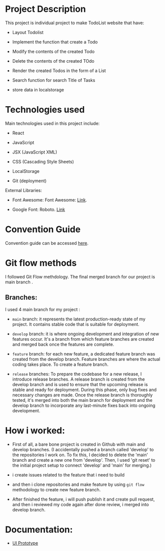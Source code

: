 # Project Description

This project is individual project to make TodoList website that have:

 - Layout Todolist

 - Implement the function that create a Todo

 - Modify the contents of the created Todo

 - Delete the contents of the created TOdo

 - Render the created Todos in the form of a List
 
 - Search function for search Title of Tasks

 - store data in localstorage

# Technologies used

Main technologies used in this project include:

- React

- JavaScript

- JSX (JavaScript XML)

- CSS (Cascading Style Sheets)

- LocalStorage

- Git (deployment)

External Libraries:

 - Font Awesome: Font Awesome: [Link](https://cdnjs.cloudflare.com/ajax/libs/font-awesome/6.4.0/css/all.min.css).

 - Google Font: Roboto. [Link](https://fonts.googleapis.com/css2?family=Roboto:wght@100;300;400;500;700&display=swap)

# Convention Guide

Convention guide can be accessed [here](/document/convention-guide.md).


# Git flow methods 

I followed Git Flow methdology.
The final merged branch for our project is main branch .

## Branches:
I used 4 main branch for my project :

 - `main` branch: it represents the latest production-ready state of my project. It contains stable code that is suitable for deployment.

 - `develop` branch: it is where ongoing development and integration of new features occur. It's a branch from which feature branches are created and merged back once the features are complete.

 - `feature` branch: for each new feature, a dedicated feature branch was created from the develop branch. Feature branches are where the actual coding takes place. To create a feature branch.

- `release` branches: To prepare the codebase for a new release, I introduce release branches. A release branch is created from the develop branch and is used to ensure that the upcoming release is stable and ready for deployment. During this phase, only bug fixes and necessary changes are made. Once the release branch is thoroughly tested, it's merged into both the main branch for deployment and the develop branch to incorporate any last-minute fixes back into ongoing development.

 # How i worked:

 - First of all, a bare bone project is created in Github with main and develop branches. (I accidentally pushed a branch called 'develop' to the repositories I work on. To fix this, I decided to delete the 'main' branch and create a new one from 'develop'. Then, I used 'git reset' to the initial project setup to connect 'develop' and 'main' for merging.)

 - i create issues related to the feature that i need to build

 - and then i clone repositories and make feature by using ` git flow ` methodology to create new feature branch.

 - After finished the feature, i will push publish it and create pull request, and then i reviewed my code again after done review, i merged into develop branch.

 # Documentation:

 - [UI Prototype](https://www.figma.com/file/Ont3MlX1lbf2nKBEjuul89/Todo-Tourleng?type=design&node-id=0%3A1&mode=design&t=atUhlhfiwInE8HDn-1)
 